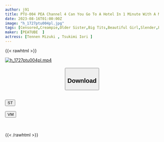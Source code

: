 ```yaml
---
author: j91
title: PTU-004 PEA Channel 4 Can You Go To A Hotel In 1 Minute With A Man You Met On A Matching App!? ? Is It Possible To Sign A Contract With A Pillow Business Even If It Is A Suspicious Network Business Solicitation? ?
date: 2023-08-16T01:00:00Z
image: "h_1727ptu004pl.jpg"
tags: [Censored,Creampie,Older Sister,Big Tits,Beautiful Girl,Slender,Experience Confession	 ]
maker: [PEATUBE  ]
actress: [Tennen Mizuki , Tsukimi Iori ]
---
```



{{< rawhtml >}}

<div class="video" data-videoid="0p7dLDAdD7SAMJ">
    <a href="javascript:;">
        <img src="https://my.j91.asia/posts/h_1727ptu004pl/h_1727ptu004pl.jpg" width="WIDTH" height="HEIGHT" alt="h_1727ptu004pl.mp4" loading="lazy">
    </a>
</div>

<script type="text/javascript" src="https://j91.asia/asset/on-demand-st.js"></script>

<br>
  <link rel="stylesheet" href="https://j91.asia/asset/bs5.css">
  
  <center>
  <button class="btn btn-primary" type="button" data-bs-toggle="collapse" data-bs-target=".multi-collapse" aria-expanded="false" aria-controls="multiCollapseExample1 multiCollapseExample2"><h2>Download</h2></button></center>
</p>
<div class="row">
  <div class="col">
    <div class="collapse multi-collapse" id="multiCollapseExample1">
      <div class="card card-body">
	      	      <br>
<div class="buttons">  
<a href="https://streamtape.to/v/0p7dLDAdD7SAMJ"><button class="btn-hover color-3"><i class="fa fa-download"></i> ST</button></a></div>
    </div>
  </div>
</div>
  <div class="col">
    <div class="collapse multi-collapse" id="multiCollapseExample2">
      <div class="card card-body">
	      <br>
<div class="buttons">
    <a href="https://vidmoly.to/9dkr549u0s76.html"><button class="btn-hover color-9"><i class="fa fa-download"></i> VM</button></a></div>
<br><br>
      </div>
    </div>
  </div>
</div>

{{< /rawhtml >}}